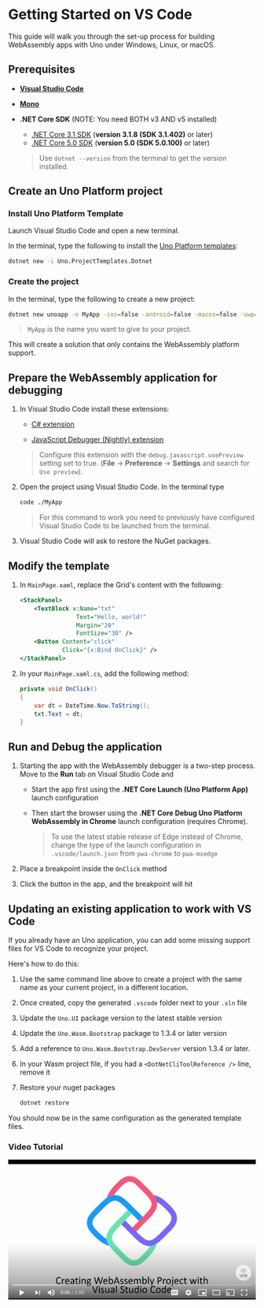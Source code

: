 # Getting Started on VS Code

This guide will walk you through the set-up process for building WebAssembly apps with Uno under Windows, Linux, or macOS.

## Prerequisites

* [**Visual Studio Code**](https://code.visualstudio.com/)

* [**Mono**](https://www.mono-project.com/download/stable/)

* **.NET Core SDK** (NOTE: You need BOTH v3 AND v5 installed)
    * [.NET Core 3.1 SDK](https://dotnet.microsoft.com/download/dotnet-core/3.1) (**version 3.1.8 (SDK 3.1.402)** or later)
    * [.NET Core 5.0 SDK](https://dotnet.microsoft.com/download/dotnet-core/5.0) (**version 5.0 (SDK 5.0.100)** or later)

    > Use `dotnet --version` from the terminal to get the version installed.

## Create an Uno Platform project

### Install Uno Platform Template

Launch Visual Studio Code and open a new terminal.

In the terminal, type the following to install the [Uno Platform templates](get-started-dotnet-new.md):

```bash
dotnet new -i Uno.ProjectTemplates.Dotnet
```

### Create the project

In the terminal, type the following to create a new project:

```bash
dotnet new unoapp -o MyApp -ios=false -android=false -macos=false -uwp=false --vscodeWasm
```

> `MyApp` is the name you want to give to your project.

This will create a solution that only contains the WebAssembly platform support.

## Prepare the WebAssembly application for debugging

1. In Visual Studio Code install these extensions:

    * [C# extension](https://marketplace.visualstudio.com/items?itemName=ms-dotnettools.csharp)

    * [JavaScript Debugger (Nightly) extension](https://marketplace.visualstudio.com/items?itemName=ms-vscode.js-debug-nightly)

    > Configure this extension with the `debug.javascript.usePreview` setting set to true. (**File** -> **Preference** -> **Settings** and search for `Use preview`).

2. Open the project using Visual Studio Code. In the terminal type

    ```bash
    code ./MyApp
    ```

    > For this command to work you need to previously have configured Visual Studio Code to be launched from the terminal.

3. Visual Studio Code will ask to restore the NuGet packages.

## Modify the template

1. In `MainPage.xaml`, replace the Grid's content with the following:

    ```xml
    <StackPanel>
        <TextBlock x:Name="txt"
                    Text="Hello, world!"
                    Margin="20"
                    FontSize="30" />
        <Button Content="click"
                Click="{x:Bind OnClick}" />
    </StackPanel>
    ```

2. In your `MainPage.xaml.cs`, add the following method:

    ```csharp
    private void OnClick()
    {
        var dt = DateTime.Now.ToString();
        txt.Text = dt;
    }
    ```

## Run and Debug the application

1. Starting the app with the WebAssembly debugger is a two-step process. Move to the **Run** tab on Visual Studio Code and

    * Start the app first using the **.NET Core Launch (Uno Platform App)** launch configuration
    * Then start the browser using the **.NET Core Debug Uno Platform WebAssembly in Chrome** launch configuration (requires Chrome).

        > To use the latest stable release of Edge instead of Chrome, change the type of the launch configuration in `.vscode/launch.json` from `pwa-chrome` to `pwa-msedge`

2. Place a breakpoint inside the `OnClick` method
3. Click the button in the app, and the breakpoint will hit

## Updating an existing application to work with VS Code

If you already have an Uno application, you can add some missing support files for VS Code to recognize your project.

Here's how to do this:

1. Use the same command line above to create a project with the same name as your current project, in a different location.
2. Once created, copy the generated `.vscode` folder next to your `.sln` file
3. Update the `Uno.UI` package version to the latest stable version
4. Update the `Uno.Wasm.Bootstrap` package to 1.3.4 or later version
5. Add a reference to `Uno.Wasm.Bootstrap.DevServer` version 1.3.4 or later.
6. In your Wasm project file, if you had a `<DotNetCliToolReference />` line, remove it
7. Restore your nuget packages

    ```bash
    dotnet restore
    ```

You should now be in the same configuration as the generated template files.

### Video Tutorial

[![Getting Started Visual Studio Code Video](Assets/vscode-cover.JPG)](http://www.youtube.com/watch?v=O9qgw1Q445M "")
